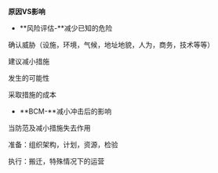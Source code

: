 **原因VS影响**

* **风险评估-**减少已知的危险

确认威胁（设施，环境，气候，地址地貌，人为，商务，技术等等）

建议减小措施

发生的可能性

采取措施的成本

* **BCM-**减小冲击后的影响

当防范及减小措施失去作用

准备：组织架构，计划，资源，检验

执行：搬迁，特殊情况下的运营

